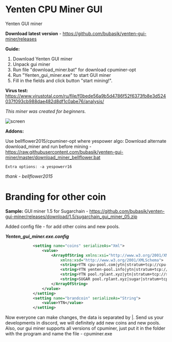 # Yenten CPU Miner GUI
Yenten GUI miner

**Download latest version** - https://github.com/bubasik/yenten-gui-miner/releases

**Guide:**
1) Download Yenten GUI miner
2) Unpack gui miner
3) Run file "download_miner.bat" for download cpuminer-opt
4) Run "Yenten_gui_miner.exe" to start GUI miner
5) Fill in the fields and click button "start mining!".

**Virus test:** https://www.virustotal.com/ru/file/f0bede56a9b5d4786f52f6373fb8e3d524037f093cb988dae482d8df1c0abe76/analysis/

*This miner was created for beginners.*

![screen](https://user-images.githubusercontent.com/35274014/211207814-26cd4100-f6d0-451a-8fcf-171a71b95a32.png)

**Addons:**

Use bellflower2015/cpuminer-opt where yespower algo: Download alternate download_miner and run before mining - https://raw.githubusercontent.com/bubasik/yenten-gui-miner/master/download_miner_bellflower.bat

``Extra options: -a yespowerr16``

*thank - bellflower2015*

# Branding for other coin

**Sample:**
GUI miner 1.5 for Sugarchain - https://github.com/bubasik/yenten-gui-miner/releases/download/1.5/sugarchain_gui_miner_05.zip

Added config file - for add other coins and new pools. 

***Yenten_gui_miner.exe.config***

```xml
            <setting name="coins" serializeAs="Xml">
                <value>
                    <ArrayOfString xmlns:xsi="http://www.w3.org/2001/XMLSchema-instance"
                        xmlns:xsd="http://www.w3.org/2001/XMLSchema">
                        <string>YTN cpu-pool.com|ytn|stratum+tcp://cpu-pool.com:63368|yespowerr16</string>
                        <string>YTN yenten-pool.info|ytn|stratum+tcp://yenten-pool.info:6234|yespowerr16</string>
                        <string>YTN pool.rplant.xyz|ytn|stratum+tcp://stratum-eu.rplant.xyz:3382|yespowerr16</string>
                        <string>SUGAR pool.rplant.xyz|sugar|stratum+tcp://stratum-eu.rplant.xyz:7042|yespowersugar</string>
                    </ArrayOfString>
                </value>
            </setting>
            <setting name="brandcoin" serializeAs="String">
                <value>YTN</value>
            </setting>
```
Now everyone can make changes, the data is separated by |. Send us your developments in discord, we will definitely add new coins and new pools. Also, our gui miner supports all versions of cpuminer, just put it in the folder with the program and name the file - cpuminer.exe

